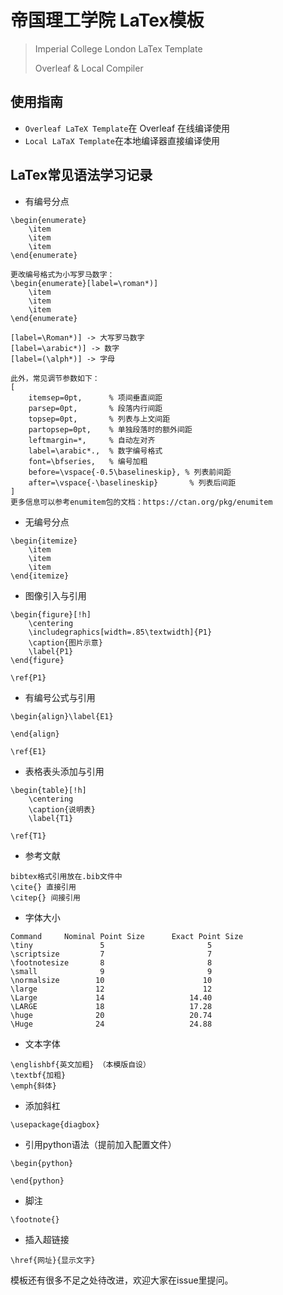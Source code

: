 # 帝国理工学院 LaTex模板
> Imperial College London LaTex Template
> 
> Overleaf & Local Compiler


## 使用指南
- `Overleaf LaTeX Template`在 Overleaf 在线编译使用
- `Local LaTaX Template`在本地编译器直接编译使用


## LaTex常见语法学习记录
- 有编号分点
~~~
\begin{enumerate}
	\item 
	\item 
	\item 
\end{enumerate}

更改编号格式为小写罗马数字：
\begin{enumerate}[label=\roman*)]
	\item 
	\item 
	\item 
\end{enumerate}

[label=\Roman*)] -> 大写罗马数字
[label=\arabic*)] -> 数字
[label=(\alph*)] -> 字母

此外，常见调节参数如下：
[
    itemsep=0pt,      % 项间垂直间距
    parsep=0pt,       % 段落内行间距
    topsep=0pt,       % 列表与上文间距
    partopsep=0pt,    % 单独段落时的额外间距
    leftmargin=*,     % 自动左对齐
    label=\arabic*.,  % 数字编号格式
    font=\bfseries,   % 编号加粗
    before=\vspace{-0.5\baselineskip}, % 列表前间距
    after=\vspace{-\baselineskip}       % 列表后间距
]
更多信息可以参考enumitem包的文档：https://ctan.org/pkg/enumitem
~~~
- 无编号分点
~~~
\begin{itemize}
	\item 
	\item 
	\item 
\end{itemize}
~~~
- 图像引入与引用
~~~
\begin{figure}[!h]
	\centering
	\includegraphics[width=.85\textwidth]{P1}
	\caption{图片示意}
	\label{P1}
\end{figure}

\ref{P1}
~~~
- 有编号公式与引用
~~~
\begin{align}\label{E1}

\end{align}

\ref{E1}
~~~
- 表格表头添加与引用
~~~
\begin{table}[!h]
	\centering
	\caption{说明表}
	\label{T1}
	
\ref{T1}
~~~
- 参考文献
~~~
bibtex格式引用放在.bib文件中
\cite{} 直接引用
\citep{} 间接引用
~~~
- 字体大小
~~~
Command     Nominal Point Size      Exact Point Size
\tiny               5                       5
\scriptsize         7                       7
\footnotesize       8                       8
\small              9                       9
\normalsize        10                      10
\large             12                      12
\Large             14                   14.40
\LARGE             18                   17.28
\huge              20                   20.74
\Huge              24                   24.88
~~~
- 文本字体
~~~
\englishbf{英文加粗} （本模版自设）
\textbf{加粗}
\emph{斜体}
~~~
- 添加斜杠
~~~
\usepackage{diagbox}

~~~
- 引用python语法（提前加入配置文件）
~~~
\begin{python}

\end{python}
~~~
- 脚注
~~~
\footnote{}
~~~
- 插入超链接
~~~
\href{网址}{显示文字}
~~~

模板还有很多不足之处待改进，欢迎大家在issue里提问。
